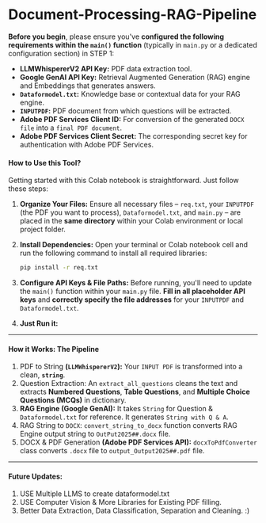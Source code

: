 # Document-Processing-RAG-Pipeline

**Before you begin**, please ensure you've **configured the following requirements within the `main()` function** (typically in `main.py` or a dedicated configuration section) in STEP 1:
* **LLMWhispererV2 API Key:** PDF data extraction tool.
* **Google GenAI API Key:** Retrieval Augmented Generation (RAG) engine and Embeddings that generates answers.
* **`Dataformodel.txt`:** Knowledge base or contextual data for your RAG engine.
* **`INPUTPDF`:** PDF document from which questions will be extracted.
* **Adobe PDF Services Client ID:** For conversion of the generated `DOCX file` into a `final PDF document`.
* **Adobe PDF Services Client Secret:** The corresponding secret key for authentication with Adobe PDF Services.

#### How to Use this Tool?

Getting started with this Colab notebook is straightforward. Just follow these steps:

1.  **Organize Your Files:** Ensure all necessary files – `req.txt`, your `INPUTPDF` (the PDF you want to process), `Dataformodel.txt`, and `main.py` – are placed in the **same directory** within your Colab environment or local project folder.

2.  **Install Dependencies:** Open your terminal or Colab notebook cell and run the following command to install all required libraries:
    ```bash
    pip install -r req.txt
    ```

3.  **Configure API Keys & File Paths:** Before running, you'll need to update the `main()` function within your `main.py` file. **Fill in all placeholder API keys** and **correctly specify the file addresses** for your `INPUTPDF` and `Dataformodel.txt`.

4.  **Just Run it:**
---

#### How it Works: The Pipeline

1.  PDF to String **(`LLMWhispererV2`):** Your `INPUT PDF` is transformed into a clean, **`string`**.
2.  Question Extraction: An `extract_all_questions` cleans the text and extracts **Numbered Questions**, **Table Questions**, and **Multiple Choice Questions (MCQs)** in dictionary.
3.  **RAG Engine (Google GenAI):** It takes `String` for Question & `Dataformodel.txt` for reference. It generates `String with Q & A`.
4. RAG String to `DOCX`: `convert_string_to_docx` function converts RAG Engine output string to `OutPut2025##.docx` file.
4.  DOCX & PDF Generation **(Adobe PDF Services API):** `docxToPdfConverter` class converts `.docx` file to `output_Output2025##.pdf` file.
---

#### Future Updates:
1. USE Multiple LLMS to create dataformodel.txt
2. USE Computer Vision & More Libraries for Existing PDF filling.
3. Better Data Extraction, Data Classification, Separation and Cleaning.
:)
